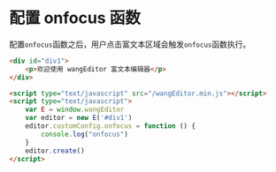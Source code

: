 # 配置 onfocus 函数

配置`onfocus`函数之后，用户点击富文本区域会触发`onfocus`函数执行。

```html
<div id="div1">
    <p>欢迎使用 wangEditor 富文本编辑器</p>
</div>

<script type="text/javascript" src="/wangEditor.min.js"></script>
<script type="text/javascript">
    var E = window.wangEditor
    var editor = new E('#div1')
    editor.customConfig.onfocus = function () {
        console.log("onfocus")
    }
    editor.create()
</script>
```
